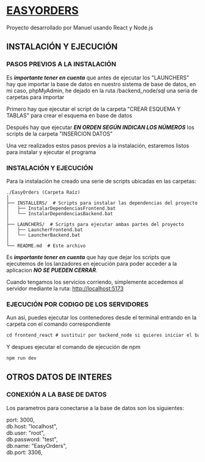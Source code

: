 # [EASYORDERS](https://github.com/ManoloDisaronnor/EasyOrders)
Proyecto desarrollado por Manuel usando React y Node.js  

## INSTALACIÓN Y EJECUCIÓN
### PASOS PREVIOS A LA INSTALACIÓN
Es ***importante tener en cuenta*** que antes de ejecutar los "LAUNCHERS" hay que importar la base de datos en nuestro sistema de base de datos, en mi caso, phpMyAdmin, he dejado en la ruta /backend_node/sql una seria de carpetas para importar  
  
Primero hay que ejecutar el script de la carpeta "CREAR ESQUEMA Y TABLAS" para crear el esquema en base de datos  
  
Después hay que ejecutar ***EN ORDEN SEGÚN INDICAN LOS NÚMEROS*** los scripts de la carpeta "INSERCION DATOS"  
  
Una vez realizados estos pasos previos a la instalación, estaremos listos para instalar y ejecutar el programa
### INSTALACIÓN Y EJECUCIÓN
Para la instalación he creado una serie de scripts ubicadas en las carpetas:   


```
./EasyOrders (Carpeta Raíz)  
│  
├── INSTALLERS/  # Scripts para instalar las dependencias del proyecto   
│   ├── InstalarDependenciasFrontend.bat  
│   └── InstalarDependenciasBackend.bat  
│  
├── LAUNCHERS/  # Scripts para ejecutar ambas partes del proyecto   
│   ├── LauncherFrontend.bat  
│   └── LauncherBackend.bat  
│  
└── README.md  # Este archivo  
```

  
Es ***importante tener en cuenta*** que hay que dejar los scripts que ejecutemos de los lanzadores en ejecución para poder acceder a la aplicacion ***NO SE PUEDEN CERRAR***.  
  
Cuando tengamos los servicios corriendo, simplemente accedemos al servidor mediante la ruta: [http://localhost:5173](http://localhost:5173)

### EJECUCIÓN POR CODIGO DE LOS SERVIDORES

Aun así, puedes ejecutar los contenedores desde el terminal entrando en la carpeta con el comando correspondiente

```markdown
cd frontend_react # sustituir por backend_node si quieres iniciar el backend
```

Y despues ejecutar el comando de ejecución de npm

```markdown
npm run dev
```

## OTROS DATOS DE INTERES
### CONEXIÓN A LA BASE DE DATOS
Los parametros para conectarse a la base de datos son los siguientes:  
  
port: 3000,  
db.host: "localhost",  
db.user: "root",  
db.password: "test",  
db.name: "EasyOrders",  
db.port: 3306,